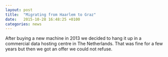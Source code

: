 ```yaml
---
layout: post
title:  "Migrating from Haarlem to Graz"
date:   2015-10-28 16:48:25 +0100
categories: news
---
```


After buying a new machine in 2013 we decided to hang it up in a commercial data hosting centre in The Netherlands. That was fine for a few years but then we got an offer we could not refuse.
